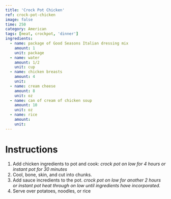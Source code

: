 ```yaml
---
title: 'Crock Pot Chicken'
ref: crock-pot-chicken
image: false
time: 250
category: American
tags: [meat, crockpot, 'dinner']
ingredients:
  - name: package of Good Seasons Italian dressing mix
    amount: 1
    unit: package
  - name: water
    amount: 1/2
    unit: cup
  - name: chicken breasts
    amount: 4
    unit:
  - name: cream cheese
    amount: 8
    unit: oz
  - name: can of cream of chicken soup
    amount: 10
    unit: oz
  - name: rice
    amount:
    unit:
---
```


# Instructions
1. Add chicken ingredients to pot and cook: *crock pot on low for 4 hours or instant pot for 30 minutes*
2. Cool, bone, skin, and cut into chunks.
3. Add sauce incredients to the pot. *crock pot on low for another 2 hours or instant pot heat through on low until ingredients have incorporated.*
4. Serve over potatoes, noodles, or rice
